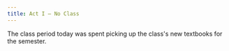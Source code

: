 ```yaml
---
title: Act I — No Class
---
```


The class period today was spent picking up the class's new textbooks for the semester.

